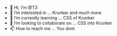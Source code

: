 - 👋 Hi, I’m @T3
- 👀 I’m interested in ... Krunker and much more
- 🌱 I’m currently learning ... CSS of Krunker
- 💞️ I’m looking to collaborate on ... CSS into Krunker
- 📫 How to reach me ... You dont

<!---
MAGMA20/MAGMA20 is a ✨ special ✨ repository because its `README.md` (this file) appears on your GitHub profile.
You can click the Preview link to take a look at your changes.
--->
